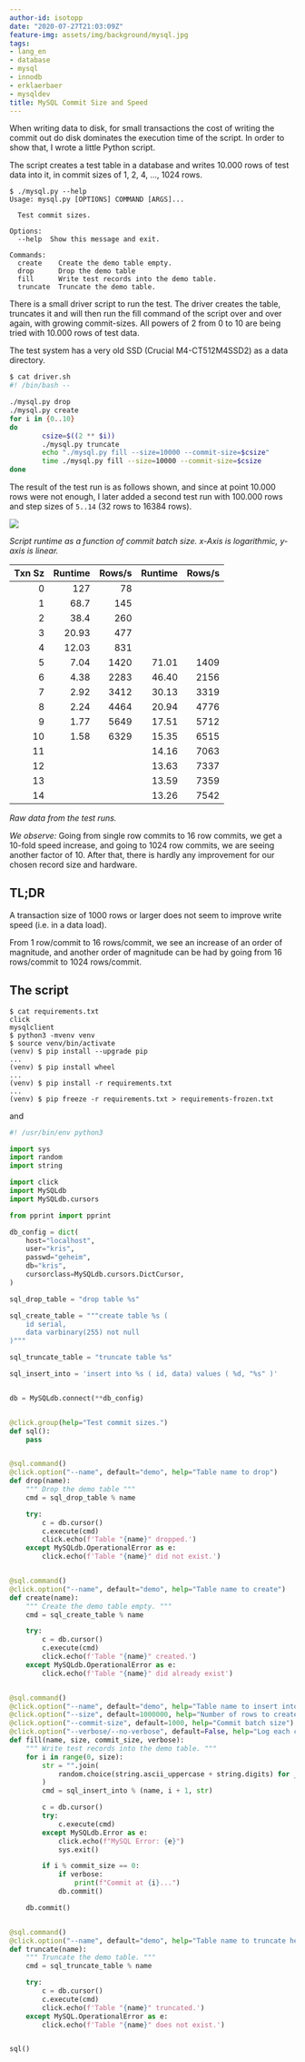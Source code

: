 ```yaml
---
author-id: isotopp
date: "2020-07-27T21:03:09Z"
feature-img: assets/img/background/mysql.jpg
tags:
- lang_en
- database
- mysql
- innodb
- erklaerbaer
- mysqldev
title: MySQL Commit Size and Speed
---
```

When writing data to disk, for small transactions the cost of writing the
commit out do disk dominates the execution time of the script. In order to
show that, I wrote a little Python script.

The script creates a test table in a database and writes 10.000 rows of test
data into it, in commit sizes of 1, 2, 4, ..., 1024 rows.

```console
$ ./mysql.py --help
Usage: mysql.py [OPTIONS] COMMAND [ARGS]...

  Test commit sizes.

Options:
  --help  Show this message and exit.

Commands:
  create    Create the demo table empty.
  drop      Drop the demo table
  fill      Write test records into the demo table.
  truncate  Truncate the demo table.
```

There is a small driver script to run the test. The driver creates the
table, truncates it and will then run the fill command of the script over
and over again, with growing commit-sizes. All powers of 2 from 0 to 10 are
being tried with 10.000 rows of test data.

The test system has a very old SSD (Crucial M4-CT512M4SSD2) as a data
directory.

```bash
$ cat driver.sh
#! /bin/bash --

./mysql.py drop
./mysql.py create
for i in {0..10}
do
        csize=$((2 ** $i))
        ./mysql.py truncate
        echo "./mysql.py fill --size=10000 --commit-size=$csize"
        time ./mysql.py fill --size=10000 --commit-size=$csize
done
```

The result of the test run is as follows shown, and since at point 10.000
rows were not enough, I later added a second test run with 100.000 rows and
step sizes of `5..14` (32 rows to 16384 rows).

![](/uploads/2020/07/transactions-benchmark.jpg)

*Script runtime as a function of commit batch size. x-Axis is logarithmic, y-axis is linear.* 

| Txn Sz | Runtime | Rows/s | Runtime | Rows/s  |
| -----: | ------: | -----: | ------: | ------: |
|      0 | 127     | 78     |         |         |
|      1 | 68.7    | 145    |         |         |
|      2 | 38.4    | 260    |         |         |
|      3 | 20.93   | 477    |         |         |
|      4 | 12.03   | 831    |         |         |
|      5 |  7.04   | 1420   |   71.01 | 1409    |
|      6 |  4.38   | 2283   |   46.40 | 2156    |
|      7 |  2.92   | 3412   |   30.13 | 3319    |
|      8 |  2.24   | 4464   |   20.94 | 4776    |
|      9 |  1.77   | 5649   |   17.51 | 5712    |
|     10 |  1.58   | 6329   |   15.35 | 6515    |
|     11 |         |        |   14.16 | 7063    |
|     12 |         |        |   13.63 | 7337    |
|     13 |         |        |   13.59 | 7359    |
|     14 |         |        |   13.26 | 7542    |

*Raw data from the test runs.*

*We observe:* Going from single row commits to 16 row commits, we get a
10-fold speed increase, and going to 1024 row commits, we are seeing another
factor of 10. After that, there is hardly any improvement for our chosen
record size and hardware.

## TL;DR

A transaction size of 1000 rows or larger does not seem to improve write
speed (i.e. in a data load).

From 1 row/commit to 16 rows/commit, we see an increase of an order of
magnitude, and another order of magnitude can be had by going from 16
rows/commit to 1024 rows/commit.


## The script

```console
$ cat requirements.txt
click
mysqlclient
$ python3 -mvenv venv
$ source venv/bin/activate
(venv) $ pip install --upgrade pip
...
(venv) $ pip install wheel
...
(venv) $ pip install -r requirements.txt
...
(venv) $ pip freeze -r requirements.txt > requirements-frozen.txt
```

and

```python
#! /usr/bin/env python3

import sys
import random
import string

import click
import MySQLdb
import MySQLdb.cursors

from pprint import pprint

db_config = dict(
    host="localhost",
    user="kris",
    passwd="geheim",
    db="kris",
    cursorclass=MySQLdb.cursors.DictCursor,
)

sql_drop_table = "drop table %s"

sql_create_table = """create table %s (
    id serial,
    data varbinary(255) not null
)"""

sql_truncate_table = "truncate table %s"

sql_insert_into = 'insert into %s ( id, data) values ( %d, "%s" )'


db = MySQLdb.connect(**db_config)


@click.group(help="Test commit sizes.")
def sql():
    pass


@sql.command()
@click.option("--name", default="demo", help="Table name to drop")
def drop(name):
    """ Drop the demo table """
    cmd = sql_drop_table % name

    try:
        c = db.cursor()
        c.execute(cmd)
        click.echo(f'Table "{name}" dropped.')
    except MySQLdb.OperationalError as e:
        click.echo(f'Table "{name}" did not exist.')


@sql.command()
@click.option("--name", default="demo", help="Table name to create")
def create(name):
    """ Create the demo table empty. """
    cmd = sql_create_table % name

    try:
        c = db.cursor()
        c.execute(cmd)
        click.echo(f'Table "{name}" created.')
    except MySQLdb.OperationalError as e:
        click.echo(f'Table "{name}" did already exist')


@sql.command()
@click.option("--name", default="demo", help="Table name to insert into")
@click.option("--size", default=1000000, help="Number of rows to create in total")
@click.option("--commit-size", default=1000, help="Commit batch size")
@click.option("--verbose/--no-verbose", default=False, help="Log each commit?")
def fill(name, size, commit_size, verbose):
    """ Write test records into the demo table. """
    for i in range(0, size):
        str = "".join(
            random.choice(string.ascii_uppercase + string.digits) for _ in range(20)
        )
        cmd = sql_insert_into % (name, i + 1, str)

        c = db.cursor()
        try:
            c.execute(cmd)
        except MySQLdb.Error as e:
            click.echo(f"MySQL Error: {e}")
            sys.exit()

        if i % commit_size == 0:
            if verbose:
                print(f"Commit at {i}...")
            db.commit()

    db.commit()


@sql.command()
@click.option("--name", default="demo", help="Table name to truncate here")
def truncate(name):
    """ Truncate the demo table. """
    cmd = sql_truncate_table % name

    try:
        c = db.cursor()
        c.execute(cmd)
        click.echo(f'Table "{name}" truncated.')
    except MySQL.OperationalError as e:
        click.echo(f'Table "{name}" does not exist.')


sql()
```
